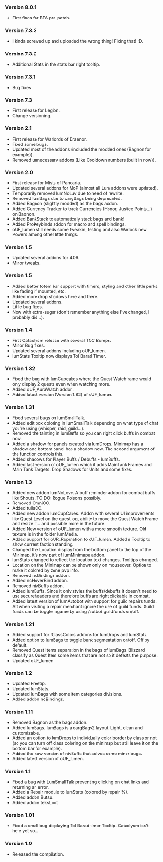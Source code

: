 ### Version 8.0.1

* First fixes for BFA pre-patch.

### Version 7.3.3

* I kinda screwed up and uploaded the wrong thing! Fixing that! :D.

### Version 7.3.2

* Additional Stats in the stats bar right tooltip.

### Version 7.3.1

* Bug fixes

### Version 7.3

* First release for Legion.
* Change versioning.

### Version 2.1

* First release for Warlords of Draenor.
* Fixed some bugs.
* Updated most of the addons (included the modded ones (Bagnon for example)).
* Removed unnecessary addons (Like Cooldown numbers (built in now)).

### Version 2.0

* First release for Mists of Pandaria.
* Updated several addons for MoP (almost all Lum addons were updated).
* Temporarily removed lumNoLuv due to need of rewrite.
* Removed lumBags due to cargBags being deprecated.
* Added Bagnon (slightly modded) as the bags addon.
* Added Currency Tracker to track Currencies (Honor, Justice Points...) on Bagnon.
* Added BankStack to automaticaly stack bags and bank!
* Added ProKeybinds addon for macro and spell bindings.
* oUF_lumen still needs some tweakin, testing and also Warlock new Powers among other little things.

### Version 1.5

* Updated several addons for 4.06.
* Minor tweaks.

### Version 1.5

* Added better totem bar support with timers, styling and other little perks like fading if mounted, etc.
* Added more drop shadows here and there.
* Updated several addons.
* Little bug fixes.
* Now with extra-sugar (don't remember anything else I've changed, I probably did...).


### Version 1.4

* First Cataclysm release with several TOC Bumps.
* Minor Bug fixes.
* Updated several addons including oUF_lumen.
* lumStats Tooltip now displays Tol Barad Timer.

### Version 1.32

* Fixed the bug with lumCupcakes where the Quest Watchframe would only display 2 quests even when watching more.
* Added oUF_AuraWatch addon.
* Added latest version (Version 1.82) of oUF_lumen.

### Version 1.31

* Fixed several bugs on lumSmallTalk.
* Added edit box coloring in lumSmallTalk depending on what type of chat you're using (whisper, raid, guild...).
* Removed the tainting in lumBuffs so you can right click buffs in combat now.
* Added a shadow for panels created via lumDrops. Minimap has a shadow and bottom panel has a shadow now. The second argument of the function controls this.
* Added shadows for Player Buffs / Debuffs - lumBuffs.
* Added last version of oUF_lumen which it adds MainTank Frames and Main Tank Targets. Drop Shadows for Units and some fixes.


### Version 1.3

* Added new addon lumNoLove. A buff reminder addon for combat buffs like Shouts. TO DO: Rogue Poisons possibly.
* Removed OmniCC.
* Added tullaCC.
* Added new addon lumCupCakes. Addon with several UI improvements like Quest Level on the quest log, ability to move the Quest Watch Frame and resize it... and possible more in the future.
* Added New version of oUF_lumen with a more smooth texture. Old texture is in the folder lumMedia.
* Added support for oUR_Reputation to oUF_lumen. Added a Tooltip to show current faction standing.
* Changed the Location display from the bottom panel to the top of the Minimap, it's now part of lumMinimapa addon.
* lumStats changed to reflect the location text changes. Tooltips changed.
* Location on the Minimap can be shown only on mouseover. Option to make it colored by zone pvp info.
* Removed ncBindings addon.
* Added ncHoverBind addon.
* Removed nivBuffs addon.
* Added lumBuffs. Since it only styles the buffs/debuffs it doesn't need to use secureheaders and therefore buffs are right clickable in combat.
* Added latest version of lumAutobot with support for guild repairs funds. Alt when visiting a repair merchant ignore the use of guild funds. Guild funds can be toggle ingame by using /autbot guildfunds on/off.

### Version 1.21

* Added support for !ClassColors addons for lumDrops and lumStats.
* Added option to lumBags to toggle bank segmentation on/off. Off by default.
* Removed Quest Items separation in the bags of lumBags. Blizzard classify as Quest Item some items that are not so it defeats the purpose.
* Updated oUF_lumen.

### Version 1.2

* Updated Freetip.
* Updated lumStats.
* Updated lumBags with some item categories divisions.
* Added addon ncBindings.

### Version 1.11

* Removed Bagnon as the bags addon.
* Added lumBags. lumBags is a cargBags2 layout. Light, clean and customizable.
* Added an option to lumDrops to individually color border by class or not (so you can turn off class coloring on the minimap but still leave it on the bottom bar for example).
* Added the new version of nivBuffs that solves some minor bugs.
* Added latest version of oUF_lumen.

### Version 1.1

* Fixed a bug with LumSmallTalk preventing clicking on chat links and returning an error.
* Added a Repair module to lumStats (colored by repair %).
* Added addon Butsu.
* Added addon teksLoot

### Version 1.01

* Fixed a small bug displaying Tol Barad timer Tooltip. Cataclysm isn't here yet so...

### Version 1.0

* Released the compilation.